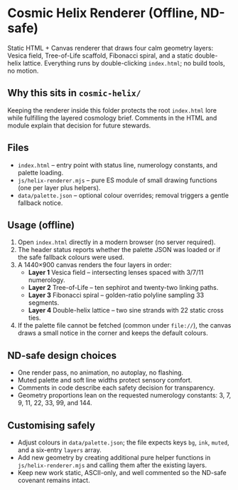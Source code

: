 # Cosmic Helix Renderer (Offline, ND-safe)

Static HTML + Canvas renderer that draws four calm geometry layers: Vesica field, Tree-of-Life scaffold, Fibonacci spiral, and a static double-helix lattice. Everything runs by double-clicking `index.html`; no build tools, no motion.

## Why this sits in `cosmic-helix/`
Keeping the renderer inside this folder protects the root `index.html` lore while fulfilling the layered cosmology brief. Comments in the HTML and module explain that decision for future stewards.

## Files
- `index.html` – entry point with status line, numerology constants, and palette loading.
- `js/helix-renderer.mjs` – pure ES module of small drawing functions (one per layer plus helpers).
- `data/palette.json` – optional colour overrides; removal triggers a gentle fallback notice.

## Usage (offline)
1. Open `index.html` directly in a modern browser (no server required).
2. The header status reports whether the palette JSON was loaded or if the safe fallback colours were used.
3. A 1440×900 canvas renders the four layers in order:
   - **Layer 1** Vesica field – intersecting lenses spaced with 3/7/11 numerology.
   - **Layer 2** Tree-of-Life – ten sephirot and twenty-two linking paths.
   - **Layer 3** Fibonacci spiral – golden-ratio polyline sampling 33 segments.
   - **Layer 4** Double-helix lattice – two sine strands with 22 static cross ties.
4. If the palette file cannot be fetched (common under `file://`), the canvas draws a small notice in the corner and keeps the default colours.

## ND-safe design choices
- One render pass, no animation, no autoplay, no flashing.
- Muted palette and soft line widths protect sensory comfort.
- Comments in code describe each safety decision for transparency.
- Geometry proportions lean on the requested numerology constants: 3, 7, 9, 11, 22, 33, 99, and 144.

## Customising safely
- Adjust colours in `data/palette.json`; the file expects keys `bg`, `ink`, `muted`, and a six-entry `layers` array.
- Add new geometry by creating additional pure helper functions in `js/helix-renderer.mjs` and calling them after the existing layers.
- Keep new work static, ASCII-only, and well commented so the ND-safe covenant remains intact.
